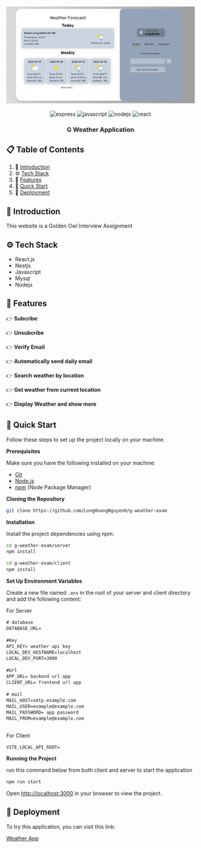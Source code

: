 <div align="center">
  <br />
    <div align="center"> 
  <img src="https://github.com/LongHoangNguyenH/g-weather-exam/blob/main/public/image.png"   alt="screenshot" />
</div>
  <br />

  <div>
    <img src="https://img.shields.io/badge/-Nestjs-black?style=for-the-badge&logoColor=white&logo=express&color=000000" alt="express" />
    <img src="https://img.shields.io/badge/-JavaScript-black?style=for-the-badge&logoColor=black&logo=javascript&color=F7DF1E" alt="javascript" />
    <img src="https://img.shields.io/badge/-Node.js-black?style=for-the-badge&logoColor=white&logo=node.js&color=339933" alt="nodejs" />
    <img src="https://img.shields.io/badge/-React-20232A?style=for-the-badge&logoColor=61DAFB&logo=react&color=61DAFB" alt="react" />
  </div>

  <h3 align="center">G Weather Application</h3>

</div>

## 📋 <a name="table">Table of Contents</a>

1. 🤖 [Introduction](#introduction)
2. ⚙️ [Tech Stack](#tech-stack)
3. 🔋 [Features](#features)
4. 🤸 [Quick Start](#quick-start)
5. 🤸 [Deployment](#deploymentt)

## <a name="introduction">🤖 Introduction</a>

This website is a Golden Owl Interview Assignment 

## <a name="tech-stack">⚙️ Tech Stack</a>

- React.js
- Nestjs
- Javascript
- Mysql
- Nodejs

## <a name="features">🔋 Features</a>

👉 **Subcribe**:

👉 **Unsubcribe**

👉 **Verify Email**

👉 **Automatically send daily email**

👉 **Search weather by location**

👉 **Get weather from current location**

👉 **Display Weather and show more**
## <a name="quick-start">🤸 Quick Start</a>

Follow these steps to set up the project locally on your machine.

**Prerequisites**

Make sure you have the following installed on your machine:

- [Git](https://git-scm.com/)
- [Node.js](https://nodejs.org/en)
- [npm](https://www.npmjs.com/) (Node Package Manager)

**Cloning the Repository**

```bash
git clone https://github.com/LongHoangNguyenH/g-weather-exam

```

**Installation**

Install the project dependencies using npm:

```bash
cd g-weather-exam/server
npm install
```

```bash
cd g-weather-exam/client
npm install
```

**Set Up Environment Variables**

Create a new file named `.env` in the root of your server and client directory and add the following content:

For Server
```env
# database
DATABASE_URL=

#Key
API_KEY= weather api key
LOCAL_DEV_HOSTNAME=localhost
LOCAL_DEV_PORT=3000

#Url
APP_URL= backend url app
CLIENT_URL= frontend url app

# mail
MAIL_HOST=smtp.example.com
MAIL_USER=example@example.com
MAIL_PASSWORD= app password
MAIL_FROM=example@example.com


```
For Client

```env
VITE_LOCAL_API_ROOT=
```
<!-- Replace the placeholder values with your actual Appwrite credentials. You can obtain these credentials by signing up on the [Appwrite website](https://appwrite.io/). -->

**Running the Project**

run this command below from both client and server to start the application

```bash
npm run start
```

Open [http://localhost:3000](http://localhost:3000) in your browser to view the project.

## <a name="deployment">🤖 Deployment</a>

To try this application, you can visit this link:

[Weather App](https://home-rental-client-silk.vercel.app/)
